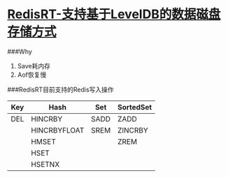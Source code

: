 [RedisRT-支持基于LevelDB的数据磁盘存储方式](https://github.com/ivanabc/RedisRT)
========================================

###Why

1. Save耗内存
2. Aof恢复慢

###RedisRT目前支持的Redis写入操作

| Key    | Hash         | Set    | SortedSet |
| ------ | ------------ | ------ | --------- |
| DEL    | HINCRBY      | SADD   | ZADD      |
|        | HINCRBYFLOAT | SREM   | ZINCRBY   | 
|        | HMSET        |        | ZREM      |
|        | HSET         |        |           |
|        | HSETNX       |        |           |
